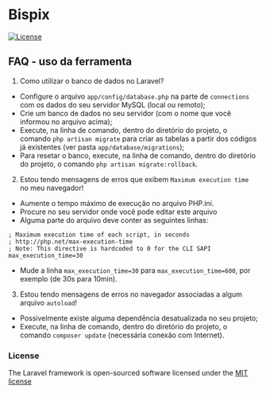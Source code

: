 # Bispix
[![License](https://poser.pugx.org/laravel/framework/license.svg)](https://packagist.org/packages/laravel/framework)

## FAQ - uso da ferramenta

1. Como utilizar o banco de dados no Laravel?
  - Configure o arquivo `app/config/database.php` na parte de `connections` com os dados do seu servidor MySQL (local ou remoto);
  - Crie um banco de dados no seu servidor (com o nome que você informou no arquivo acima);
  - Execute, na linha de comando, dentro do diretório do projeto, o comando `php artisan migrate` para criar as tabelas a partir dos códigos já existentes (ver pasta `app/database/migrations`);
  - Para resetar o banco, execute, na linha de comando, dentro do diretório do projeto, o comando `php artisan migrate:rollback`.

2. Estou tendo mensagens de erros que exibem `Maximum execution time` no meu navegador! 
  - Aumente o tempo máximo de execução no arquivo PHP.ini. 
  - Procure no seu servidor onde você pode editar este arquivo
  - Alguma parte do arquivo deve conter as seguintes linhas:
  ```
; Maximum execution time of each script, in seconds
; http://php.net/max-execution-time
; Note: This directive is hardcoded to 0 for the CLI SAPI
max_execution_time=30
```
  - Mude a linha ``max_execution_time=30`` para ``max_execution_time=600``, por exemplo (de 30s para 10min).

3. Estou tendo mensagens de erros no navegador associadas a algum arquivo ``autoload``!
  - Possivelmente existe alguma dependência desatualizada no seu projeto;
  - Execute, na linha de comando, dentro do diretório do projeto, o comando ``composer update`` (necessária conexão com Internet).
  
### License

The Laravel framework is open-sourced software licensed under the [MIT license](http://opensource.org/licenses/MIT)
